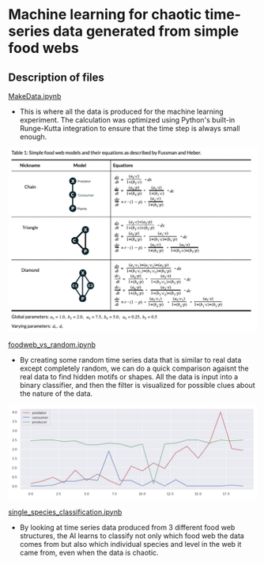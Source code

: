 # Machine learning for chaotic time-series data generated from simple food webs


## Description of files

[MakeData.ipynb](MakeData.ipynb)
* This is where all the data is produced for the machine learning experiment. The calculation was optimized using Python's built-in Runge-Kutta integration to ensure that the time step is always small enough.

![pictures/pic3.png](pictures/pic3.png)

[foodweb_vs_random.ipynb](foodweb_vs_random.ipynb)
* By creating some random time series data that is similar to real data except completely random, we can do a quick comparison agaisnt the real data to find hidden motifs or shapes. All the data is input into a binary classifier, and then the filter is visualized for possible clues about the nature of the data.

![pictures/pic1.png](pictures/pic1.png)

[single_species_classification.ipynb](single_species_classification.ipynb)
* By looking at time series data produced from 3 different food web structures, the AI learns to classify not only which food web the data comes from but also which individual species and level in the web it came from, even when the data is chaotic.




